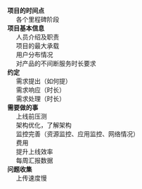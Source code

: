 <!--
author: vaster
date: 2015-09-15 15:26:40
title: 【项目-基本信息】带项目需要了解的信息
tags: 工作总结,项目
category: 工作总结
status: publish
summary: 项目的时间点     各个里程碑阶段项目基本信息     人员介绍及职责     项目的最大承载     用户分布情况     对产品的不间断服务时长要求约定     需求提出（如何提）     需求响应（时长）     需求处理（时长）需要做的事     上线前压测     架
-->

<div><strong>项目的时间点</strong></div>
<div>     各个里程碑阶段</div>
<div></div>
<div><strong>项目基本信息</strong></div>
<div>     人员介绍及职责</div>
<div>     项目的最大承载</div>
<div>     用户分布情况</div>
<div>     对产品的不间断服务时长要求</div>
<div></div>
<div><strong>约定</strong></div>
<div>     需求提出（如何提）</div>
<div>     需求响应（时长）</div>
<div>     需求处理（时长）</div>
<div></div>
<div><strong>需要做的事</strong></div>
<div>     上线前压测</div>
<div>     架构优化，了解架构</div>
<div>     监控完善（资源监控、应用监控、网络情况）</div>
<div>     费用</div>
<div>     提升上线效率</div>
<div>     每周汇报数据</div>
<div></div>
<div><strong>问题收集</strong></div>
<div>     上传速度慢</div>
<div></div>
<div></div>